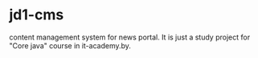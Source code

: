 # jd1-cms
content management system for news portal. It is just a study project for "Core java" course in it-academy.by.